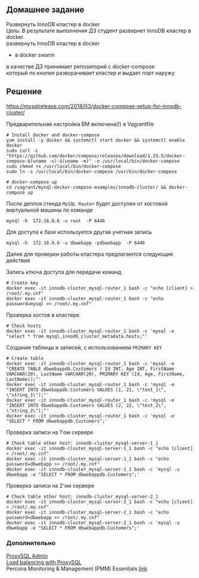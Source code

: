 ## Домашнее задание  
Развернуть InnoDB кластер в docker  
Цель: В результате выполнения ДЗ студент развернет InnoDB кластер в docker.  
развернуть InnoDB кластер в docker  
* в docker swarm  
  
в качестве ДЗ принимает репозиторий с docker-compose  
который по кнопке разворачивает кластер и выдает порт наружу  
  
## Решение  
https://mysqlrelease.com/2018/03/docker-compose-setup-for-innodb-cluster/
  
Предварительная настройка ВМ включена(!) в Vagrantfile  

```
# Install docker and docker-compose
yum install -y docker && systemctl start docker && systemctl enable docker
sudo curl -L "https://github.com/docker/compose/releases/download/1.25.5/docker-compose-$(uname -s)-$(uname -m)" -o /usr/local/bin/docker-compose
sudo chmod +x /usr/local/bin/docker-compose
sudo ln -s /usr/local/bin/docker-compose /usr/bin/docker-compose

# docker-compose up
cd /vagrant/mysql-docker-compose-examples/innodb-cluster/ && docker-compose up
```

После деплоя стенда `MySQL Router` будет доступен от хостовой виртуальной машины по команде

```
mysql -h  172.18.0.6 -u root  -P 6446
```

Для доступа к базе используется другая учетная запись

```
mysql -h  172.18.0.6 -u dbwebapp -pdbwebapp  -P 6446
```

Далее для проверки работы кластера предлагаются следующие действия

Запись ключа доступа для передачи команд

```
# Create key
docker exec -it innodb-cluster_mysql-router_1 bash -c "echo [client] > /root/.my.cnf"
docker exec -it innodb-cluster_mysql-router_1 bash -c "echo password=mysql >> /root/.my.cnf"
```

Проверка хостов в кластере

```
# Check hosts
docker exec -it innodb-cluster_mysql-router_1 bash -c 'mysql -e "select * from mysql_innodb_cluster_metadata.hosts;"'
```

Создание таблицы и записей, с использованием `PRIMARY KEY`

```
# Create table
docker exec -it innodb-cluster_mysql-router_1 bash -c 'mysql -e "CREATE TABLE dbwebappdb.Customers ( Id INT, Age INT, FirstName VARCHAR(20), LastName VARCHAR(20), PRIMARY KEY (Id, Age, FirstName, LastName));"'
docker exec -it innodb-cluster_mysql-router_1 bash -c 'mysql -e "INSERT INTO dbwebappdb.Customers VALUES (1, 21, \"test_1\", \"string_1\");"'
docker exec -it innodb-cluster_mysql-router_1 bash -c 'mysql -e "INSERT INTO dbwebappdb.Customers VALUES (2, 22, \"test_2\", \"string_2\");"'
docker exec -it innodb-cluster_mysql-router_1 bash -c 'mysql -e "SELECT * FROM dbwebappdb.Customers";'
```

Проверка записи на 1'ом сервере

```
# Check table other host: innodb-cluster_mysql-server-1_1
docker exec -it innodb-cluster_mysql-server-1_1 bash -c "echo [client] > /root/.my.cnf"
docker exec -it innodb-cluster_mysql-server-1_1 bash -c "echo password=dbwebapp >> /root/.my.cnf"
docker exec -it innodb-cluster_mysql-server-1_1 bash -c 'mysql -u dbwebapp -e "SELECT * FROM dbwebappdb.Customers";'
```

Проверка записи на 2'ом сервере

```
# Check table other host: innodb-cluster_mysql-server-2_1
docker exec -it innodb-cluster_mysql-server-2_1 bash -c "echo [client] > /root/.my.cnf"
docker exec -it innodb-cluster_mysql-server-2_1 bash -c "echo password=dbwebapp >> /root/.my.cnf"
docker exec -it innodb-cluster_mysql-server-2_1 bash -c 'mysql -u dbwebapp -e "SELECT * FROM dbwebappdb.Customers";'
```
### Дополнительно  
[ProxySQL Admin](https://github.com/percona/proxysql-admin-tool)     
[Load balancing with ProxySQL](https://www.percona.com/doc/percona-xtradb-cluster/LATEST/howtos/proxysql.html)    
Percona Monitoring & Management (PMM) Essentials [link](https://dinfratechsource.com/2018/11/10/percona-monitoring-management-pmm-essentials/)  
